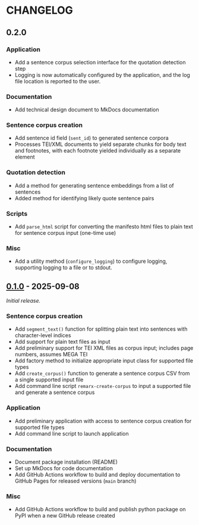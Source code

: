 # CHANGELOG

## 0.2.0

### Application

- Add a sentence corpus selection interface for the quotation detection step
- Logging is now automatically configured by the application, and the log file location is reported to the user.

### Documentation

- Add technical design document to MkDocs documentation

### Sentence corpus creation

- Add sentence id field (`sent_id`) to generated sentence corpora
- Processes TEI/XML documents to yield separate chunks for body text and footnotes, with each footnote yielded individually as a separate element

### Quotation detection

- Add a method for generating sentence embeddings from a list of sentences
- Added method for identifying likely quote sentence pairs

### Scripts

- Add `parse_html` script for converting the manifesto html files to plain text for sentence corpus input (one-time use)

### Misc

- Add a utility method (`configure_logging`) to configure logging, supporting logging to a file or to stdout.

## [0.1.0] - 2025-09-08

_Initial release._

### Sentence corpus creation

- Add `segment_text()` function for splitting plain text into sentences with character-level indices
- Add support for plain text files as input
- Add preliminary support for TEI XML files as corpus input; includes page numbers, assumes MEGA TEI
- Add factory method to initialize appropriate input class for supported file types
- Add `create_corpus()` function to generate a sentence corpus CSV from a single supported input file
- Add command line script `remarx-create-corpus` to input a supported file and generate a sentence corpus

### Application

- Add preliminary application with access to sentence corpus creation for supported file types
- Add command line script to launch application

### Documentation

- Document package installation (README)
- Set up MkDocs for code documentation
- Add GitHub Actions workflow to build and deploy documentation to GitHub Pages for released versions (`main` branch)

### Misc

- Add GitHub Actions workflow to build and publish python package on PyPI when a new GitHub release created

[0.1.0]: https://github.com/Princeton-CDH/remarx/tree/0.1
